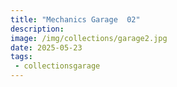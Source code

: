 ```yaml
---
title: "Mechanics Garage  02"
description: 
image: /img/collections/garage2.jpg
date: 2025-05-23
tags: 
 - collectionsgarage
---
```


